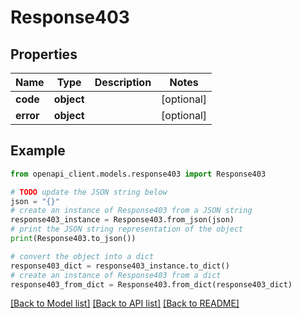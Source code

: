 # Response403


## Properties

Name | Type | Description | Notes
------------ | ------------- | ------------- | -------------
**code** | **object** |  | [optional] 
**error** | **object** |  | [optional] 

## Example

```python
from openapi_client.models.response403 import Response403

# TODO update the JSON string below
json = "{}"
# create an instance of Response403 from a JSON string
response403_instance = Response403.from_json(json)
# print the JSON string representation of the object
print(Response403.to_json())

# convert the object into a dict
response403_dict = response403_instance.to_dict()
# create an instance of Response403 from a dict
response403_from_dict = Response403.from_dict(response403_dict)
```
[[Back to Model list]](../README.md#documentation-for-models) [[Back to API list]](../README.md#documentation-for-api-endpoints) [[Back to README]](../README.md)


